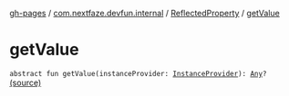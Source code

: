 [gh-pages](../../index.md) / [com.nextfaze.devfun.internal](../index.md) / [ReflectedProperty](index.md) / [getValue](./get-value.md)

# getValue

`abstract fun getValue(instanceProvider: `[`InstanceProvider`](../../com.nextfaze.devfun.inject/-instance-provider/index.md)`): `[`Any`](https://kotlinlang.org/api/latest/jvm/stdlib/kotlin/-any/index.html)`?` [(source)](https://github.com/NextFaze/dev-fun/tree/master/devfun/src/main/java/com/nextfaze/devfun/internal/Reflected.kt#L75)